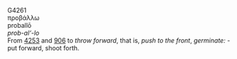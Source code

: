 G4261  
προβάλλω  
proballō  
*prob-al‘-lo*  
From [4253](g4253) and [906](g0906) to *throw* *forward*, that is,
*push* *to* *the* *front*, *germinate:* - put forward, shoot forth.  
